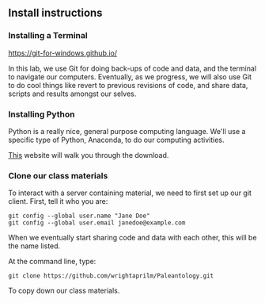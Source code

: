 ## Install instructions

### Installing a Terminal

https://git-for-windows.github.io/

In this lab, we use Git for doing back-ups of code and data, and the terminal to navigate our computers. Eventually, as we progress, we 
will also use Git to do cool things like revert to previous revisions of code, and share data, 
scripts and results amongst our selves.

### Installing Python

Python is a really nice, general purpose computing language. We'll use a specific type of Python,
Anaconda, to do our computing activities. 

[This](https://www.anaconda.com/download/) website will walk you through the download.

### Clone our class materials

To interact with a server containing material, we need to first set up our git client. First,
tell it who you are:

```
git config --global user.name "Jane Doe"
git config --global user.email janedoe@example.com
```

When we eventually start sharing code and data with each other, this will be the name listed.

At the command line, type:

```
git clone https://github.com/wrightaprilm/Paleantology.git
```

To copy down our class materials.

